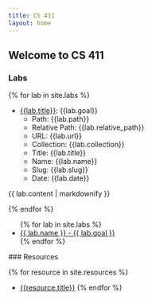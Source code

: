 ```yaml
---
title: CS 411
layout: home
---
```


## Welcome to CS 411


### Labs

{% for lab in site.labs %}
- [{{lab.title}}](cs-411-docs/{{lab.url}}): {{lab.goal}}
  - Path: {{lab.path}}
  - Relative Path: {{lab.relative_path}}
  - URL: {{lab.url}}
  - Collection: {{lab.collection}}
  - Title: {{lab.title}}
  - Name: {{lab.name}}
  - Slug: {{lab.slug}}
  - Date: {{lab.date}}
 
{{ lab.content | markdownify }}

{% endfor %}

<ul>
{% for lab in site.labs %}

  <li>
    <a href="cs-411-docs/{{ lab.url }}">
      {{ lab.name }} - {{ lab.goal }}
    </a>
  </li>
{% endfor %}
</ul>
### Resources

{% for resource in site.resources %}
- [{{resource.title}}]({{resource.url}})
{% endfor %}

